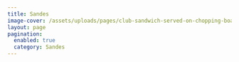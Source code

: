 ```yaml
---
title: Sandes
image-cover: /assets/uploads/pages/club-sandwich-served-on-chopping-board-1600711.jpg
layout: page
pagination:
  enabled: true
  category: Sandes
---
```


